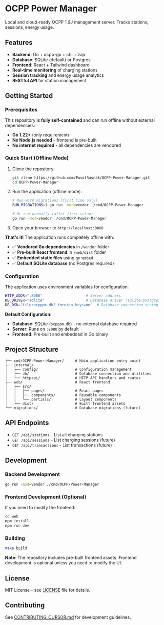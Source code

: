 # OCPP Power Manager

Local and cloud-ready OCPP 1.6J management server. Tracks stations, sessions, energy usage.

## Features

- **Backend**: Go + ocpp-go + chi + zap
- **Database**: SQLite (default) or Postgres
- **Frontend**: React + Tailwind dashboard
- **Real-time monitoring** of charging stations
- **Session tracking** and energy usage analytics
- **RESTful API** for station management

## Getting Started

### Prerequisites

This repository is **fully self-contained** and can run offline without external dependencies:
- **Go 1.22+** (only requirement)
- **No Node.js needed** - frontend is pre-built
- **No internet required** - all dependencies are vendored

### Quick Start (Offline Mode)

1. Clone the repository:
   ```bash
   git clone https://github.com/PavolRusnak/OCPP-Power-Manager.git
   cd OCPP-Power-Manager
   ```

2. Run the application (offline mode):
   ```bash
   # Run with migrations (first time only)
   RUN_MIGRATIONS=1 go run -mod=vendor ./cmd/OCPP-Power-Manager
   
   # Or run normally (after first setup)
   go run -mod=vendor ./cmd/OCPP-Power-Manager
   ```

3. Open your browser to `http://localhost:8080`

**That's it!** The application runs completely offline with:
- ✅ **Vendored Go dependencies** in `/vendor` folder
- ✅ **Pre-built React frontend** in `/web/dist` folder  
- ✅ **Embedded static files** using `go:embed`
- ✅ **Default SQLite database** (no Postgres required)

### Configuration

The application uses environment variables for configuration:

```bash
HTTP_ADDR=":8080"                    # Server address
DB_DRIVER="sqlite"                   # Database driver (sqlite/postgres)
DB_DSN="file:ocpppm.db?_foreign_keys=on"  # Database connection string
```

**Default Configuration:**
- **Database**: SQLite (`ocpppm.db`) - no external database required
- **Server**: Runs on `:8080` by default
- **Frontend**: Pre-built and embedded in Go binary

## Project Structure

```
├── cmd/OCPP-Power-Manager/     # Main application entry point
├── internal/
│   ├── config/                 # Configuration management
│   ├── db/                     # Database connection and utilities
│   └── httpapi/                # HTTP API handlers and routes
├── web/                        # React frontend
│   ├── src/
│   │   ├── pages/              # React pages
│   │   ├── components/         # Reusable components
│   │   └── partials/           # Layout components
│   └── dist/                   # Built frontend assets
└── migrations/                 # Database migrations (future)
```

## API Endpoints

- `GET /api/stations` - List all charging stations
- `GET /api/sessions` - List charging sessions (future)
- `GET /api/transactions` - List transactions (future)

## Development

### Backend Development
```bash
go run -mod=vendor ./cmd/OCPP-Power-Manager
```

### Frontend Development (Optional)
If you need to modify the frontend:
```bash
cd web
npm install
npm run dev
```

### Building
```bash
make build
```

**Note**: The repository includes pre-built frontend assets. Frontend development is optional unless you need to modify the UI.

## License

MIT License - see [LICENSE](LICENSE) file for details.

## Contributing

See [CONTRIBUTING_CURSOR.md](CONTRIBUTING_CURSOR.md) for development guidelines.
